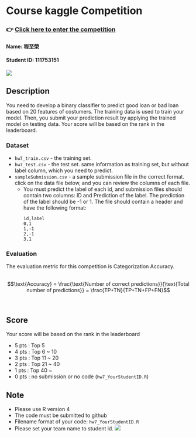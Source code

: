 # Course kaggle Competition
### 👉 [Click here to enter the competition](https://www.kaggle.com/t/e2f9e2d0a075498ea809f9619b23212a)

#### Name: 程至榮
#### Student ID: 111753151
[![](/images/Competition_page.png)](https://www.kaggle.com/t/e2f9e2d0a075498ea809f9619b23212a)


## Description
You need to develop a binary classifier to predict good loan or bad loan based on 20 features of costumers. The training data is used to train your model. Then, you submit your prediction result by applying the trained model on testing data. Your score will be based on the rank in the leaderboard.


### Dataset
- `hw7_train.csv` - the training set.
- `hw7_test.csv` - the test set. same information as training set, but without label column, which you need to predict.
- `sampleSubmission.csv` - a sample submission file in the correct format. click on the data file below, and you can review the columns of each file.
  - You must predict the label of each id, and submission files should contain two columns: ID and Prediction of the label. The prediction of the label should be -1 or 1.
    The file should contain a header and have the following format:
    ```
    id,label
    0,1
    1,-1
    2,-1
    3,1
    ```

### Evaluation

The evaluation metric for this competition is Categorization Accuracy.
<br>
<br>

$$\text{Accuracy} = \frac{\text{Number of correct predictions}}{\text{Total number of predictions}}  = \frac{TP+TN}{TP+TN+FP+FN}$$

<br>


## Score
Your score will be based on the rank in the leaderboard
- 5 pts : Top 5
- 4 pts : Top 6 ~ 10
- 3 pts : Top 11 ~ 20
- 2 pts : Top 21 ~ 40
- 1 pts : Top 40 ~
- 0 pts : no submission or no code (`hw7_YourStudentID.R`)

## Note
- Please use R version 4
- The code must be submitted to github
- Filename format of your code: `hw7_YourStudentID.R`
- Please set your team name to student id.
  ![](/images/team_name.png)

